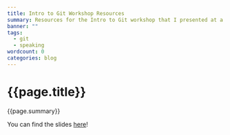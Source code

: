 ```yaml
---
title: Intro to Git Workshop Resources
summary: Resources for the Intro to Git workshop that I presented at a hackathon called DefHacks.
banner: ""
tags:
  - git
  - speaking
wordcount: 0
categories: blog
---
```


# {{page.title}}

<div class="subtitle">{{page.summary}}</div>

You can find the slides <a href="/assets/files/git-workshop-slides.pdf">here</a>!